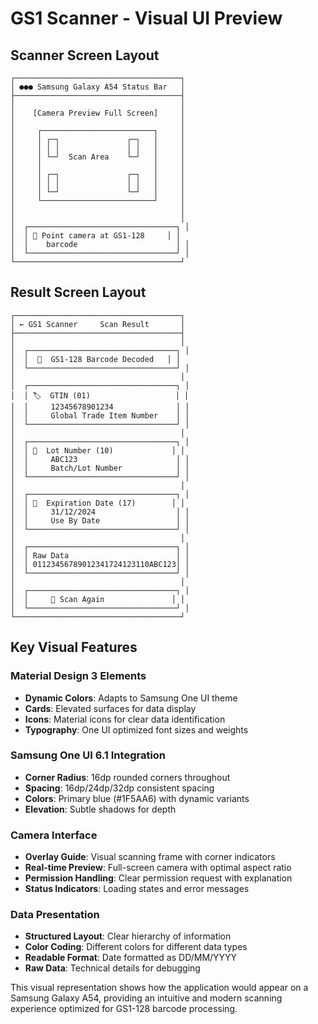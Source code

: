 # GS1 Scanner - Visual UI Preview

## Scanner Screen Layout
```
┌─────────────────────────────────────┐
│ ●●● Samsung Galaxy A54 Status Bar   │
├─────────────────────────────────────┤
│                                     │
│    [Camera Preview Full Screen]     │
│                                     │
│     ┌─────────────────────────┐     │
│     │ ┌─┐               ┌─┐   │     │
│     │ │ │               │ │   │     │
│     │ └─┘  Scan Area    └─┘   │     │
│     │                         │     │
│     │ ┌─┐               ┌─┐   │     │
│     │ │ │               │ │   │     │
│     │ └─┘               └─┘   │     │
│     └─────────────────────────┘     │
│                                     │
│                                     │
│  ┌─────────────────────────────────┐ │
│  │ 📱 Point camera at GS1-128     │ │
│  │    barcode                      │ │
│  └─────────────────────────────────┘ │
└─────────────────────────────────────┘
```

## Result Screen Layout
```
┌─────────────────────────────────────┐
│ ← GS1 Scanner     Scan Result       │
├─────────────────────────────────────┤
│                                     │
│  ┌─────────────────────────────────┐ │
│  │  📱  GS1-128 Barcode Decoded   │ │
│  └─────────────────────────────────┘ │
│                                     │
│  ┌─────────────────────────────────┐ │
│  │ 🏷️  GTIN (01)                   │ │
│  │     12345678901234              │ │
│  │     Global Trade Item Number    │ │
│  └─────────────────────────────────┘ │
│                                     │
│  ┌─────────────────────────────────┐ │
│  │ 📄  Lot Number (10)             │ │
│  │     ABC123                      │ │
│  │     Batch/Lot Number            │ │
│  └─────────────────────────────────┘ │
│                                     │
│  ┌─────────────────────────────────┐ │
│  │ 📅  Expiration Date (17)        │ │
│  │     31/12/2024                  │ │
│  │     Use By Date                 │ │
│  └─────────────────────────────────┘ │
│                                     │
│  ┌─────────────────────────────────┐ │
│  │ Raw Data                        │ │
│  │ 01123456789012341724123110ABC123│ │
│  └─────────────────────────────────┘ │
│                                     │
│  ┌─────────────────────────────────┐ │
│  │     📱 Scan Again               │ │
│  └─────────────────────────────────┘ │
└─────────────────────────────────────┘
```

## Key Visual Features

### Material Design 3 Elements
- **Dynamic Colors**: Adapts to Samsung One UI theme
- **Cards**: Elevated surfaces for data display
- **Icons**: Material icons for clear data identification
- **Typography**: One UI optimized font sizes and weights

### Samsung One UI 6.1 Integration
- **Corner Radius**: 16dp rounded corners throughout
- **Spacing**: 16dp/24dp/32dp consistent spacing
- **Colors**: Primary blue (#1F5AA6) with dynamic variants
- **Elevation**: Subtle shadows for depth

### Camera Interface
- **Overlay Guide**: Visual scanning frame with corner indicators
- **Real-time Preview**: Full-screen camera with optimal aspect ratio
- **Permission Handling**: Clear permission request with explanation
- **Status Indicators**: Loading states and error messages

### Data Presentation
- **Structured Layout**: Clear hierarchy of information
- **Color Coding**: Different colors for different data types
- **Readable Format**: Date formatted as DD/MM/YYYY
- **Raw Data**: Technical details for debugging

This visual representation shows how the application would appear on a Samsung Galaxy A54, providing an intuitive and modern scanning experience optimized for GS1-128 barcode processing.